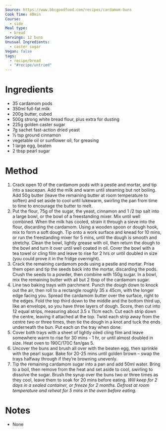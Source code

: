 ```yaml
---
Source: https://www.bbcgoodfood.com/recipes/cardamom-buns
Cook Time: 40min
Course:
  - side
Meal type:
  - bread
Servings: 12 buns
Unusual Ingredients:
  - caster sugar
Vegan: false
tags:
  - recipe/bread
  - "#recipe/untried"
---
```

# Ingredients

- 35 cardamom pods
- 350ml full-fat milk
- 200g butter, cubed
- 500g strong white bread flour, plus extra for dusting
- 225g golden caster sugar
- 7g sachet fast-action dried yeast
- ½ tsp ground cinnamon
- vegetable oil or sunflower oil, for greasing
- 1 large egg, beaten
- 2 tbsp pearl sugar

# Method

1. Crack open 10 of the cardamom pods with a pestle and mortar, and tip into a saucepan. Add the milk and warm until steaming but not boiling. Add 50g butter (leave the remaining butter at room temperature to soften) and set aside to cool until lukewarm, swirling the pan from time to time to encourage the butter to melt.
2. Put the flour, 75g of the sugar, the yeast, cinnamon and 1 /2 tsp salt into a large bowl, or the bowl of a freestanding mixer. Mix until well combined. When the milk has cooled, strain it through a sieve into the flour, discarding the cardamom. Using a wooden spoon or dough hook, mix to form a soft dough. Tip onto a work surface and knead for 10 mins, or run the freestanding mixer for 5 mins, until the dough is smooth and stretchy. Clean the bowl, lightly grease with oil, then return the dough to the bowl and turn it over until well coated in oil. Cover the bowl with a tea towel or cling film and leave to rise for 2 hrs or until doubled in size (you could prove it in the fridge overnight).
3. Crack the remaining cardamom pods using a pestle and mortar. Prise them open and tip the seeds back into the mortar, discarding the pods. Crush the seeds to a powder, then combine with 150g sugar. In a bowl, mix the remaining butter with all but 2 tbsp of the cardamom sugar.
4. Line two baking trays with parchment. Punch the dough down to knock out the air, then roll to a rectangle roughly 35 x 45cm, with the longer edge facing you. Spread the cardamom butter over the surface, right to the edges. Fold the top third down to the middle and the bottom third up, like an envelope, so you have three layers of dough. Score, then cut into 12 equal strips, measuring about 3.5 x 11cm each. Cut each strip down the centre, leaving it attached at the top. Twist each strip away from the centre two or three times, then tie the dough in a knot and tuck the ends underneath the bun. Put each on the tray when done.
5. Cover both trays with a sheet of lightly oiled cling film and leave somewhere warm to rise for 30 mins - 1 hr, or until almost doubled in size. Heat oven to 190C/170C fan/gas 5.
6. Uncover the buns and brush all over with the beaten egg, then sprinkle with the pearl sugar. Bake for 20-25 mins until golden brown – swap the trays halfway through if they’re browning unevenly.
7. Tip the remaining cardamom sugar into a pan and add 50ml water. Bring to a boil, then remove from the heat and set aside to cool, swirling to dissolve the sugar. Brush the syrup over the buns two or three times as they cool, leave them to soak for 20 mins before eating. _Will keep for 2 days in a sealed container, or freeze for 2 months. Defrost at room temperature and reheat for 5 mins in the oven before eating._

# Notes

- None